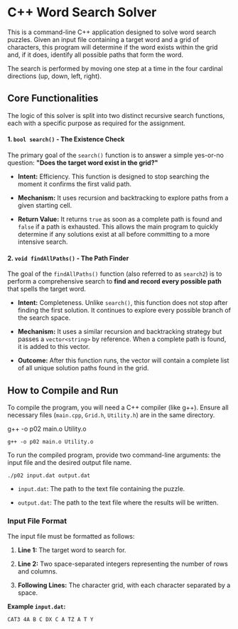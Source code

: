 # C++ Word Search Solver

This is a command-line C++ application designed to solve word search puzzles. Given an input file containing a target word and a grid of characters, this program will determine if the word exists within the grid and, if it does, identify all possible paths that form the word.

The search is performed by moving one step at a time in the four cardinal directions (up, down, left, right).

## Core Functionalities

The logic of this solver is split into two distinct recursive search functions, each with a specific purpose as required for the assignment.

#### 1. `bool search()` - The Existence Check

The primary goal of the `search()` function is to answer a simple yes-or-no question: **"Does the target word exist in the grid?"**

-   **Intent:** Efficiency. This function is designed to stop searching the moment it confirms the first valid path.
    
-   **Mechanism:** It uses recursion and backtracking to explore paths from a given starting cell.
    
-   **Return Value:** It returns `true` as soon as a complete path is found and `false` if a path is exhausted. This allows the main program to quickly determine if any solutions exist at all before committing to a more intensive search.
    

#### 2. `void findAllPaths()` - The Path Finder

The goal of the `findAllPaths()` function (also referred to as `search2`) is to perform a comprehensive search to **find and record every possible path** that spells the target word.

-   **Intent:** Completeness. Unlike `search()`, this function does not stop after finding the first solution. It continues to explore every possible branch of the search space.
    
-   **Mechanism:** It uses a similar recursion and backtracking strategy but passes a `vector<string>` by reference. When a complete path is found, it is added to this vector.
    
-   **Outcome:** After this function runs, the vector will contain a complete list of all unique solution paths found in the grid.
    

## How to Compile and Run

To compile the program, you will need a C++ compiler (like g++). Ensure all necessary files (`main.cpp`, `Grid.h`, `Utility.h`) are in the same directory.

g++ -o p02 main.o Utility.o

```
g++ -o p02 main.o Utility.o
```

To run the compiled program, provide two command-line arguments: the input file and the desired output file name.

```
./p02 input.dat output.dat
```

-   `input.dat`: The path to the text file containing the puzzle.
    
-   `output.dat`: The path to the text file where the results will be written.
    

### Input File Format

The input file must be formatted as follows:

1.  **Line 1:** The target word to search for.
    
2.  **Line 2:** Two space-separated integers representing the number of rows and columns.
    
3.  **Following Lines:** The character grid, with each character separated by a space.
    

**Example `input.dat`:**

```
CAT3 4A B C DX C A TZ A T Y
```